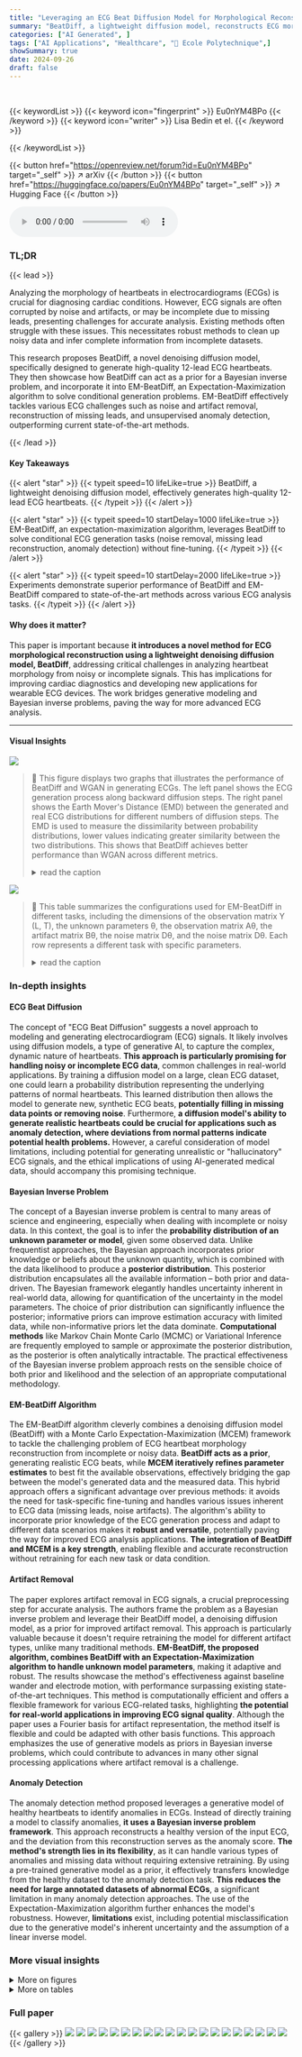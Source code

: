 ```yaml
---
title: "Leveraging an ECG Beat Diffusion Model for Morphological Reconstruction from Indirect Signals"
summary: "BeatDiff, a lightweight diffusion model, reconstructs ECG morphology from indirect signals, enabling noise removal, artifact reduction, missing-lead recovery, and anomaly detection."
categories: ["AI Generated", ]
tags: ["AI Applications", "Healthcare", "🏢 Ecole Polytechnique",]
showSummary: true
date: 2024-09-26
draft: false
---
```


<br>

{{< keywordList >}}
{{< keyword icon="fingerprint" >}} Eu0nYM4BPo {{< /keyword >}}
{{< keyword icon="writer" >}} Lisa Bedin et el. {{< /keyword >}}
 
{{< /keywordList >}}

{{< button href="https://openreview.net/forum?id=Eu0nYM4BPo" target="_self" >}}
↗ arXiv
{{< /button >}}
{{< button href="https://huggingface.co/papers/Eu0nYM4BPo" target="_self" >}}
↗ Hugging Face
{{< /button >}}



<audio controls>
    <source src="https://ai-paper-reviewer.com/Eu0nYM4BPo/podcast.wav" type="audio/wav">
    Your browser does not support the audio element.
</audio>


### TL;DR


{{< lead >}}

Analyzing the morphology of heartbeats in electrocardiograms (ECGs) is crucial for diagnosing cardiac conditions. However, ECG signals are often corrupted by noise and artifacts, or may be incomplete due to missing leads, presenting challenges for accurate analysis.  Existing methods often struggle with these issues. This necessitates robust methods to clean up noisy data and infer complete information from incomplete datasets.

This research proposes BeatDiff, a novel denoising diffusion model, specifically designed to generate high-quality 12-lead ECG heartbeats.  They then showcase how BeatDiff can act as a prior for a Bayesian inverse problem, and incorporate it into EM-BeatDiff, an Expectation-Maximization algorithm to solve conditional generation problems.  EM-BeatDiff effectively tackles various ECG challenges such as noise and artifact removal, reconstruction of missing leads, and unsupervised anomaly detection, outperforming current state-of-the-art methods.

{{< /lead >}}


#### Key Takeaways

{{< alert "star" >}}
{{< typeit speed=10 lifeLike=true >}} BeatDiff, a lightweight denoising diffusion model, effectively generates high-quality 12-lead ECG heartbeats. {{< /typeit >}}
{{< /alert >}}

{{< alert "star" >}}
{{< typeit speed=10 startDelay=1000 lifeLike=true >}} EM-BeatDiff, an expectation-maximization algorithm, leverages BeatDiff to solve conditional ECG generation tasks (noise removal, missing lead reconstruction, anomaly detection) without fine-tuning. {{< /typeit >}}
{{< /alert >}}

{{< alert "star" >}}
{{< typeit speed=10 startDelay=2000 lifeLike=true >}} Experiments demonstrate superior performance of BeatDiff and EM-BeatDiff compared to state-of-the-art methods across various ECG analysis tasks. {{< /typeit >}}
{{< /alert >}}

#### Why does it matter?
This paper is important because **it introduces a novel method for ECG morphological reconstruction using a lightweight denoising diffusion model, BeatDiff**, addressing critical challenges in analyzing heartbeat morphology from noisy or incomplete signals.  This has implications for improving cardiac diagnostics and developing new applications for wearable ECG devices. The work bridges generative modeling and Bayesian inverse problems, paving the way for more advanced ECG analysis.

------
#### Visual Insights



![](https://ai-paper-reviewer.com/Eu0nYM4BPo/figures_5_1.jpg)

> 🔼 This figure displays two graphs that illustrates the performance of BeatDiff and WGAN in generating ECGs. The left panel shows the ECG generation process along backward diffusion steps. The right panel shows the Earth Mover's Distance (EMD) between the generated and real ECG distributions for different numbers of diffusion steps.  The EMD is used to measure the dissimilarity between probability distributions, lower values indicating greater similarity between the two distributions. This shows that BeatDiff achieves better performance than WGAN across different metrics.
> <details>
> <summary>read the caption</summary>
> Figure 1: Left: heartbeat generation along backward diffusion steps. Right: EMD between generated ECG distribution and real ECG distribution. EMD vs. test (resp. train) in plain (resp. dotted) line. EMD for DDM with different number of diffusion steps, in blue. DDM for WGAN model in gray. EMD between test and train distributions in red. Error bars correspond to different training batches of size 2864.
> </details>





![](https://ai-paper-reviewer.com/Eu0nYM4BPo/tables_6_1.jpg)

> 🔼 This table summarizes the configurations used for EM-BeatDiff in different tasks, including the dimensions of the observation matrix Y (L, T), the unknown parameters θ, the observation matrix Aθ, the artifact matrix Bθ, the noise matrix Dθ, and the noise matrix Dθ.  Each row represents a different task with specific parameters.
> <details>
> <summary>read the caption</summary>
> Table 2: Configurations used for EM-BeatDiff for each task.
> </details>





### In-depth insights


#### ECG Beat Diffusion
The concept of "ECG Beat Diffusion" suggests a novel approach to modeling and generating electrocardiogram (ECG) signals.  It likely involves using diffusion models, a type of generative AI, to capture the complex, dynamic nature of heartbeats.  **This approach is particularly promising for handling noisy or incomplete ECG data**, common challenges in real-world applications. By training a diffusion model on a large, clean ECG dataset, one could learn a probability distribution representing the underlying patterns of normal heartbeats.  This learned distribution then allows the model to generate new, synthetic ECG beats, **potentially filling in missing data points or removing noise**.  Furthermore, **a diffusion model's ability to generate realistic heartbeats could be crucial for applications such as anomaly detection, where deviations from normal patterns indicate potential health problems.**  However, a careful consideration of model limitations, including potential for generating unrealistic or "hallucinatory" ECG signals, and the ethical implications of using AI-generated medical data, should accompany this promising technique.

#### Bayesian Inverse Problem
The concept of a Bayesian inverse problem is central to many areas of science and engineering, especially when dealing with incomplete or noisy data.  In this context, the goal is to infer the **probability distribution of an unknown parameter or model**, given some observed data.  Unlike frequentist approaches, the Bayesian approach incorporates prior knowledge or beliefs about the unknown quantity, which is combined with the data likelihood to produce a **posterior distribution**. This posterior distribution encapsulates all the available information – both prior and data-driven.  The Bayesian framework elegantly handles uncertainty inherent in real-world data, allowing for quantification of the uncertainty in the model parameters.  The choice of prior distribution can significantly influence the posterior; informative priors can improve estimation accuracy with limited data, while non-informative priors let the data dominate.  **Computational methods** like Markov Chain Monte Carlo (MCMC) or Variational Inference are frequently employed to sample or approximate the posterior distribution, as the posterior is often analytically intractable.  The practical effectiveness of the Bayesian inverse problem approach rests on the sensible choice of both prior and likelihood and the selection of an appropriate computational methodology.

#### EM-BeatDiff Algorithm
The EM-BeatDiff algorithm cleverly combines a denoising diffusion model (BeatDiff) with a Monte Carlo Expectation-Maximization (MCEM) framework to tackle the challenging problem of ECG heartbeat morphology reconstruction from incomplete or noisy data.  **BeatDiff acts as a prior**, generating realistic ECG beats, while **MCEM iteratively refines parameter estimates** to best fit the available observations, effectively bridging the gap between the model's generated data and the measured data. This hybrid approach offers a significant advantage over previous methods: it avoids the need for task-specific fine-tuning and handles various issues inherent to ECG data (missing leads, noise artifacts).  The algorithm's ability to incorporate prior knowledge of the ECG generation process and adapt to different data scenarios makes it **robust and versatile**, potentially paving the way for improved ECG analysis applications.  **The integration of BeatDiff and MCEM is a key strength**, enabling flexible and accurate reconstruction without retraining for each new task or data condition.

#### Artifact Removal
The paper explores artifact removal in ECG signals, a crucial preprocessing step for accurate analysis.  The authors frame the problem as a Bayesian inverse problem and leverage their BeatDiff model, a denoising diffusion model, as a prior for improved artifact removal. This approach is particularly valuable because it doesn't require retraining the model for different artifact types, unlike many traditional methods.  **EM-BeatDiff, the proposed algorithm, combines BeatDiff with an Expectation-Maximization algorithm to handle unknown model parameters**, making it adaptive and robust. The results showcase the method's effectiveness against baseline wander and electrode motion, with performance surpassing existing state-of-the-art techniques.  This method is computationally efficient and offers a flexible framework for various ECG-related tasks, highlighting **the potential for real-world applications in improving ECG signal quality**. Although the paper uses a Fourier basis for artifact representation, the method itself is flexible and could be adapted with other basis functions. This approach emphasizes the use of generative models as priors in Bayesian inverse problems, which could contribute to advances in many other signal processing applications where artifact removal is a challenge.

#### Anomaly Detection
The anomaly detection method proposed leverages a generative model of healthy heartbeats to identify anomalies in ECGs.  Instead of directly training a model to classify anomalies, **it uses a Bayesian inverse problem framework**. This approach reconstructs a healthy version of the input ECG, and the deviation from this reconstruction serves as the anomaly score.  **The method's strength lies in its flexibility**, as it can handle various types of anomalies and missing data without requiring extensive retraining. By using a pre-trained generative model as a prior, it effectively transfers knowledge from the healthy dataset to the anomaly detection task. **This reduces the need for large annotated datasets of abnormal ECGs**, a significant limitation in many anomaly detection approaches. The use of the Expectation-Maximization algorithm further enhances the model's robustness.  However, **limitations** exist, including potential misclassification due to the generative model's inherent uncertainty and the assumption of a linear inverse model.


### More visual insights

<details>
<summary>More on figures
</summary>


![](https://ai-paper-reviewer.com/Eu0nYM4BPo/figures_6_1.jpg)

> 🔼 The figure shows the results of using EM-BeatDiff to predict the T-wave based on the QRS complex and heart rate (RR). The left panel shows example predictions for different RR values, while the right panel shows the relationship between the corrected QT interval (QTc) and RR for four patients.  The QTc was calculated using both EM-BeatDiff generated data and the Fridericia formula. The results demonstrate the ability of EM-BeatDiff to accurately predict the QTc over a range of RR values, which is essential for diagnosing and managing various cardiac conditions.
> <details>
> <summary>read the caption</summary>
> Figure 2: Left: Example of T-wave prediction (blue) conditioned on Q-wave (red) for different value of RR. Right: QT as a function of RR for 4 patients. QT measured in 100 generated samples (resp. regressed with Fridericia formula) displayed in dots with 95%-CLT bars (resp. curve).
> </details>



![](https://ai-paper-reviewer.com/Eu0nYM4BPo/figures_8_1.jpg)

> 🔼 This figure shows the results of applying EM-BeatDiff and other methods to three tasks: denoising, inpainting, and anomaly detection.  The leftmost panel displays an example of a noisy ECG signal.  The subsequent panels show the results of denoising with EM-BeatDiff and DeScoD, as well as results obtained with the EM algorithm. The central panels show inpainting results with EM-BeatDiff and EkGAN. The final panel shows anomaly detection results for myocardial infarction (MI) and long QT syndrome (LQT). In all cases, the red ECGs are the actual recordings and the blue ECGs are the results from the corresponding method. The red background highlights the parts of the ECG that were available as input for reconstruction.
> <details>
> <summary>read the caption</summary>
> Figure 3: Illustration of EM-BeatDiff on the denoising, inpaiting and anomaly detection tasks. The red background indicate the parts of the ECG that are observed through y. The red ECGs corresponds to the real ECG and the blue ECGs corresponds to each algorithm reconstructed ECG.
> </details>



![](https://ai-paper-reviewer.com/Eu0nYM4BPo/figures_19_1.jpg)

> 🔼 This figure shows the results of two experiments. The left panel shows the generation of heartbeats along backward diffusion steps. The right panel shows the Earth Mover's Distance (EMD) between the generated ECG distribution and the real ECG distribution.  The EMD is shown for different numbers of diffusion steps and training sets.  The figure helps evaluate the quality of generated ECGs by measuring the dissimilarity from real ECG data.
> <details>
> <summary>read the caption</summary>
> Figure 1: Left: heartbeat generation along backward diffusion steps. Right: EMD between generated ECG distribution and real ECG distribution. EMD vs. test (resp. train) in plain (resp. dotted) line. EMD for DDM with different number of diffusion steps, in blue. DDM for WGAN model in gray. EMD between test and train distributions in red. Error bars correspond to different training batches of size 2864.
> </details>



![](https://ai-paper-reviewer.com/Eu0nYM4BPo/figures_21_1.jpg)

> 🔼 This figure shows the architecture of the feature extractor network (Fθ) used in BeatDiff.  It illustrates a U-Net architecture of depth 2, showing how the input (x, representing the noisy ECG beat) is processed through a series of encoder blocks, average pooling layers, a middle block, and decoder blocks to produce the final output, Fθ(x, econd).  The econd vector, combining patient features, time information, and noise level, also feeds into the network.  The figure highlights the skip connections and the use of average pooling to reduce the dimensionality of the data.
> <details>
> <summary>read the caption</summary>
> Figure 5: Illustration of Fe architecture for a UNet of depth 2.
> </details>



![](https://ai-paper-reviewer.com/Eu0nYM4BPo/figures_22_1.jpg)

> 🔼 This figure shows the architecture of a UNet block used in the BeatDiff model.  It details the layers and connections within a single block, specifying the use of convolutional layers (Conv), transposed convolutional layers (ConvT), Group Normalization, SiLu activation, dropout, and optional self-attention layers.  The parameters Up and Down control whether the block is in the encoder or decoder path of the UNet, dout defines the number of output channels, and Nheads indicates the number of attention heads used if self-attention is enabled.  The block uses skip connections to improve information flow through the network.
> <details>
> <summary>read the caption</summary>
> Figure 6: Illustration of a UNet block. Inputs: (Up, Down, dout, Attention, Nheads).
> </details>



![](https://ai-paper-reviewer.com/Eu0nYM4BPo/figures_24_1.jpg)

> 🔼 This figure shows the Earth Mover's Distance (EMD) between 1000 samples generated using the Sequential Monte Carlo (SMC) algorithm with varying numbers of particles (M) and 1000 samples generated with a large number of particles (M=105). The EMD serves as a measure of the dissimilarity between the generated sample distribution and a reference distribution. The plot shows that as the number of particles increases, the EMD decreases, indicating that the generated sample distribution converges towards the reference distribution.  The optimal number of particles M that balances computational cost and accuracy is discussed in the text.
> <details>
> <summary>read the caption</summary>
> Figure 7: EMD distance between 1000 samples from algorithm 1 with M particles and 1000 samples of algorithm 1 with 105 particles, that is considered the standard samples.
> </details>



![](https://ai-paper-reviewer.com/Eu0nYM4BPo/figures_25_1.jpg)

> 🔼 This figure compares the performance of the proposed DDM (BeatDiff) model against a WGAN model in generating ECG heartbeats.  It displays six examples of real ECGs alongside their corresponding reconstructions generated by each model. The visual comparison allows for a qualitative assessment of how well each model captures the characteristics of real ECG data, such as the shape and amplitude of various waves and segments.
> <details>
> <summary>read the caption</summary>
> Figure 9: Real and generated ECG heart beat with DDM and WGAN.
> </details>



![](https://ai-paper-reviewer.com/Eu0nYM4BPo/figures_27_1.jpg)

> 🔼 The figure presents a comparison of the out-of-distribution (OOD) scores for four different groups: training data, testing data, generated ECG beats from BeatDiff, and real ECG beats from patients diagnosed with myocardial infarction (MI). The left panel shows box plots visualizing the distribution of OOD scores for each group. The right panel displays receiver operating characteristic (ROC) curves, illustrating the performance of a classifier in distinguishing MI ECGs from the other three groups using the OOD score as a feature.
> <details>
> <summary>read the caption</summary>
> Figure 8: Out-of-distribution evaluation. Left. Box-plot of OOD-score for train, test, generated (Gen) and MI heart beats. Right. ROC curves for classification between train/test/gen and MI based on OOD-score.
> </details>



![](https://ai-paper-reviewer.com/Eu0nYM4BPo/figures_28_1.jpg)

> 🔼 This figure compares the quality of ECG heartbeats generated by different models. The top panel shows six real ECG heartbeats, while the middle and bottom panels display six synthetic ECGs generated using a diffusion model and a Generative Adversarial Network (GAN), respectively. The visualization allows for a visual comparison of the models' performance in generating realistic heartbeats.
> <details>
> <summary>read the caption</summary>
> Figure 9: Real and generated ECG heart beat with DDM and WGAN.
> </details>



![](https://ai-paper-reviewer.com/Eu0nYM4BPo/figures_29_1.jpg)

> 🔼 This figure shows a comparison of EM-BeatDiff with other methods (DeScoD and EkGAN) for three different tasks: denoising, inpainting, and anomaly detection. For each task, the leftmost panel shows the noisy or incomplete input ECG, while the subsequent panels illustrate the results obtained by each method. The red lines represent the ground truth ECG, whereas the blue lines depict the ECGs reconstructed by the respective algorithms. Red backgrounds in the ECG segments indicate the portions observed through y during reconstruction.
> <details>
> <summary>read the caption</summary>
> Figure 3: Illustration of EM-BeatDiff on the denoising, inpaiting and anomaly detection tasks. The red background indicate the parts of the ECG that are observed through y. The red ECGs corresponds to the real ECG and the blue ECGs corresponds to each algorithm reconstructed ECG.
> </details>



![](https://ai-paper-reviewer.com/Eu0nYM4BPo/figures_29_2.jpg)

> 🔼 This figure compares the performance of a diffusion model (DDM) and a Wasserstein Generative Adversarial Network (WGAN) in generating ECG heartbeats. The top panel shows six real ECG beats from the dataset. The middle panel shows six ECG beats generated using the DDM, and the bottom panel shows six ECG beats generated using the WGAN. The figure visually demonstrates the ability of the DDM to generate more realistic ECG signals compared to the WGAN.
> <details>
> <summary>read the caption</summary>
> Figure 9: Real and generated ECG heart beat with DDM and WGAN.
> </details>



![](https://ai-paper-reviewer.com/Eu0nYM4BPo/figures_30_1.jpg)

> 🔼 This figure compares the performance of the proposed Denoising Diffusion Model (DDM) with a Wasserstein Generative Adversarial Network (WGAN) for generating ECG heartbeats.  It displays six samples each of real ECG data, ECGs generated using the DDM, and ECGs generated using the WGAN, all shown across the standard 12 leads. The goal is to visually assess the quality and realism of the generated ECGs compared to real ECG recordings.
> <details>
> <summary>read the caption</summary>
> Figure 9: Real and generated ECG heart beat with DDM and WGAN.
> </details>



</details>




<details>
<summary>More on tables
</summary>


![](https://ai-paper-reviewer.com/Eu0nYM4BPo/tables_7_1.jpg)
> 🔼 This table presents the performance comparison of DeScoD and EM-BeatDiff on artifact removal tasks using three evaluation metrics: Sum of Squared Deviations (SSD), Maximum Absolute Deviation (MAD), and Cosine Similarity (Cos). Lower SSD and MAD values and higher Cosine similarity indicate better performance. The results are shown separately for baseline wander and electrode motion artifacts, and 95% confidence intervals are provided.
> <details>
> <summary>read the caption</summary>
> Table 3: Evaluation of several reconstruction metrics for the AR task on beats corrupted with artifacts from MIT-BIH database from [62], with 95%-CLT intervals over the test-set.
> </details>

![](https://ai-paper-reviewer.com/Eu0nYM4BPo/tables_7_2.jpg)
> 🔼 This table presents the quantitative results of evaluating different ECG generation models on the task of reconstructing missing leads.  The models were evaluated using three metrics: Sum of Squared Differences (SSD), Mean Absolute Deviation (MAD), and Cosine Similarity (Cos). Lower values for SSD and MAD indicate better performance, while higher cosine similarity values represent a better match to the original ECG.  The results are shown for two scenarios: reconstructing leads V1-V6 from leads I, II, III, and reconstructing all leads from only lead I (simulating a smartwatch scenario). 95% confidence intervals are provided for each metric, reflecting the uncertainty in the model performance.
> <details>
> <summary>read the caption</summary>
> Table 4: Evaluation of ECG generation models for the missing lead retrieval task, with 95%-CLT intervals over the test-set.
> </details>

![](https://ai-paper-reviewer.com/Eu0nYM4BPo/tables_8_1.jpg)
> 🔼 This table presents the Area Under the Curve (AUC) scores for the anomaly detection task using the proposed EM-BeatDiff method.  The AUC is calculated using the (1-R^2) metric, comparing the mean of generated ECGs to the observed ECGs for each of four medical conditions (MI, LAD, LAE, LQT). Different conditioning strategies (I,II,III, QRS, ST) are used, based on the availability of ECG segments. Confidence intervals are provided to show statistical significance.
> <details>
> <summary>read the caption</summary>
> Table 5: AUC obtained using the proposed anomaly detection score (1 – R2) for each medical conditioning. See Table 2 for details on the inverse problem in hand. Confidence intervals are obtained by running 10 times EM-BeatDiff per heartbeat.
> </details>

![](https://ai-paper-reviewer.com/Eu0nYM4BPo/tables_17_1.jpg)
> 🔼 This table compares the performance of several ECG generation models in a heartbeat sex classification task.  The task uses an imbalanced dataset where the number of female heartbeats (F) is significantly smaller than the number of male heartbeats (M).  The models are used to balance the dataset by generating additional female heartbeats. The table presents the model size, inference time, F1 score, accuracy, and AUC (Area Under the Curve) for two different levels of imbalance (F=10%M and F=5%M). Confidence intervals are included to show the reliability of the results.
> <details>
> <summary>read the caption</summary>
> Table 1: Evaluation of ECG generation models for balancing sex-imbalanced datasets in heartbeat classification task. F and M refer to the number of female and male real heartbeats in the training set. Confidence intervals are obtained by re-initializing the classifier training and the generated data used to balance the datasets.
> </details>

![](https://ai-paper-reviewer.com/Eu0nYM4BPo/tables_19_1.jpg)
> 🔼 This table presents the performance comparison of various ECG generation models in a heartbeat classification task. The models were used to balance a sex-imbalanced dataset, which involved generating additional data for the under-represented sex (female in this case). The table shows the model size, inference time, F1-score, accuracy, and AUC for different ratios of female to male heartbeats. The results show that BeatDiff outperforms the other models across all metrics.
> <details>
> <summary>read the caption</summary>
> Table 1: Evaluation of ECG generation models for balancing sex-imbalanced datasets in heartbeat classification task. F and M refer to the number of female and male real heartbeats in the training set. Confidence intervals are obtained by re-initializing the classifier training and the generated data used to balance the datasets.
> </details>

![](https://ai-paper-reviewer.com/Eu0nYM4BPo/tables_23_1.jpg)
> 🔼 This table compares the performance of several ECG generation models in a heartbeat sex classification task.  The models are evaluated on their ability to balance an imbalanced dataset by generating synthetic data for the underrepresented sex.  Metrics include F1 score, accuracy, and AUC, and confidence intervals are reported to account for variability in model training. The table also notes the model size and inference time.  The goal is to assess which models improve classification performance best by generating realistic ECGs for underrepresented cases.
> <details>
> <summary>read the caption</summary>
> Table 1: Evaluation of ECG generation models for balancing sex-imbalanced datasets in heartbeat classification task. F and M refer to the number of female and male real heartbeats in the training set. Confidence intervals are obtained by re-initializing the classifier training and the generated data used to balance the datasets.
> </details>

![](https://ai-paper-reviewer.com/Eu0nYM4BPo/tables_23_2.jpg)
> 🔼 This table shows the configuration of a deeper network architecture that was tested.  It provides details on the parameters used for different layers of the network, including the output dimensions for each layer. This deeper network was an alternative architecture explored in the study.
> <details>
> <summary>read the caption</summary>
> Table 8: Configuration of deeper network tested.
> </details>

![](https://ai-paper-reviewer.com/Eu0nYM4BPo/tables_24_1.jpg)
> 🔼 This table lists the hyperparameters used in the EM algorithm within EM-BeatDiff for different tasks.  Specifically, it shows the regularization parameters (λ₁, λ₂) from equation (4.2), the total number of EM steps (N<sub>EM</sub>), and the number of gradient steps per M-step (N<sub>M</sub>) for each task (QT, Artifact Removal (baseline wander and electrode motion), Missing Leads Reconstruction (from a single lead and V1-6 leads), and Anomaly Detection for several cardiac anomalies).  These parameters influence the optimization process within the EM algorithm.
> <details>
> <summary>read the caption</summary>
> Table 9: Parameters used fo EM-BeatDiff.
> </details>

![](https://ai-paper-reviewer.com/Eu0nYM4BPo/tables_27_1.jpg)
> 🔼 This table presents the R-squared scores resulting from regressing different corrected QT formulas against the QT interval obtained from generated ECG beats.  The formulas used are Framingham, Bazett, Bazett with offset, Fridericia, and Fridericia with offset.  The R-squared values represent the goodness of fit of each formula in predicting the QT interval based on the RR interval.  The 95% confidence intervals are also provided.
> <details>
> <summary>read the caption</summary>
> Table 10: R2-score between QT measured vs. regressed (intercept: QT, slope: QT₁) as a function of RR, in generated samples, with 95%-CLT intervals over the test-set.
> </details>

![](https://ai-paper-reviewer.com/Eu0nYM4BPo/tables_29_1.jpg)
> 🔼 This table shows the configurations used in the ablation study for cardiac anomaly detection.  Different configurations represent different ways of conditioning the model (using different subsets of leads or segments of the ECG signal).  The configurations are described in terms of  the dimensions of matrices involved in the Bayesian inverse problem, as well as the values of several hyperparameters.
> <details>
> <summary>read the caption</summary>
> Table 11: Configurations tested in the ablation study.
> </details>

![](https://ai-paper-reviewer.com/Eu0nYM4BPo/tables_29_2.jpg)
> 🔼 This table presents the Area Under the Curve (AUC) scores for anomaly detection of four different cardiac conditions (MI, LAD, LAE, LQT) using the EM-BeatDiff method.  The AUC scores are calculated using three different conditioning strategies:  (I, II, III) uses only the limb leads for conditioning, QRS conditions on the QRS complex, and ST conditions on the ST segment.  Confidence intervals are provided for each result, reflecting the variability inherent in the EM-BeatDiff method.
> <details>
> <summary>read the caption</summary>
> Table 12: Anomaly detection abblation study. Confidence intervals are obtained by running 10 times EM-BeatDiff per heartbeat.
> </details>

</details>




### Full paper

{{< gallery >}}
<img src="https://ai-paper-reviewer.com/Eu0nYM4BPo/1.png" class="grid-w50 md:grid-w33 xl:grid-w25" />
<img src="https://ai-paper-reviewer.com/Eu0nYM4BPo/2.png" class="grid-w50 md:grid-w33 xl:grid-w25" />
<img src="https://ai-paper-reviewer.com/Eu0nYM4BPo/3.png" class="grid-w50 md:grid-w33 xl:grid-w25" />
<img src="https://ai-paper-reviewer.com/Eu0nYM4BPo/4.png" class="grid-w50 md:grid-w33 xl:grid-w25" />
<img src="https://ai-paper-reviewer.com/Eu0nYM4BPo/5.png" class="grid-w50 md:grid-w33 xl:grid-w25" />
<img src="https://ai-paper-reviewer.com/Eu0nYM4BPo/6.png" class="grid-w50 md:grid-w33 xl:grid-w25" />
<img src="https://ai-paper-reviewer.com/Eu0nYM4BPo/7.png" class="grid-w50 md:grid-w33 xl:grid-w25" />
<img src="https://ai-paper-reviewer.com/Eu0nYM4BPo/8.png" class="grid-w50 md:grid-w33 xl:grid-w25" />
<img src="https://ai-paper-reviewer.com/Eu0nYM4BPo/9.png" class="grid-w50 md:grid-w33 xl:grid-w25" />
<img src="https://ai-paper-reviewer.com/Eu0nYM4BPo/10.png" class="grid-w50 md:grid-w33 xl:grid-w25" />
<img src="https://ai-paper-reviewer.com/Eu0nYM4BPo/11.png" class="grid-w50 md:grid-w33 xl:grid-w25" />
<img src="https://ai-paper-reviewer.com/Eu0nYM4BPo/12.png" class="grid-w50 md:grid-w33 xl:grid-w25" />
<img src="https://ai-paper-reviewer.com/Eu0nYM4BPo/13.png" class="grid-w50 md:grid-w33 xl:grid-w25" />
<img src="https://ai-paper-reviewer.com/Eu0nYM4BPo/14.png" class="grid-w50 md:grid-w33 xl:grid-w25" />
<img src="https://ai-paper-reviewer.com/Eu0nYM4BPo/15.png" class="grid-w50 md:grid-w33 xl:grid-w25" />
<img src="https://ai-paper-reviewer.com/Eu0nYM4BPo/16.png" class="grid-w50 md:grid-w33 xl:grid-w25" />
<img src="https://ai-paper-reviewer.com/Eu0nYM4BPo/17.png" class="grid-w50 md:grid-w33 xl:grid-w25" />
<img src="https://ai-paper-reviewer.com/Eu0nYM4BPo/18.png" class="grid-w50 md:grid-w33 xl:grid-w25" />
<img src="https://ai-paper-reviewer.com/Eu0nYM4BPo/19.png" class="grid-w50 md:grid-w33 xl:grid-w25" />
<img src="https://ai-paper-reviewer.com/Eu0nYM4BPo/20.png" class="grid-w50 md:grid-w33 xl:grid-w25" />
{{< /gallery >}}